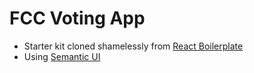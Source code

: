 # FCC Voting App

* Starter kit cloned shamelessly from [React Boilerplate](https://github.com/mxstbr/react-boilerplate)
* Using [Semantic UI](http://semantic-ui.com/)
